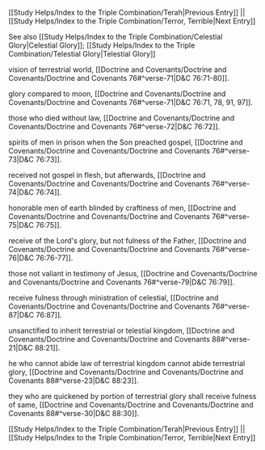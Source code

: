 [[Study Helps/Index to the Triple Combination/Terah|Previous Entry]]  ||  [[Study Helps/Index to the Triple Combination/Terror, Terrible|Next Entry]]

 See also [[Study Helps/Index to the Triple Combination/Celestial Glory|Celestial Glory]]; [[Study Helps/Index to the Triple Combination/Telestial Glory|Telestial Glory]]

 vision of terrestrial world, [[Doctrine and Covenants/Doctrine and Covenants/Doctrine and Covenants 76#^verse-71|D&C 76:71-80]].

 glory compared to moon, [[Doctrine and Covenants/Doctrine and Covenants/Doctrine and Covenants 76#^verse-71|D&C 76:71, 78, 91, 97]].

 those who died without law, [[Doctrine and Covenants/Doctrine and Covenants/Doctrine and Covenants 76#^verse-72|D&C 76:72]].

 spirits of men in prison when the Son preached gospel, [[Doctrine and Covenants/Doctrine and Covenants/Doctrine and Covenants 76#^verse-73|D&C 76:73]].

 received not gospel in flesh, but afterwards, [[Doctrine and Covenants/Doctrine and Covenants/Doctrine and Covenants 76#^verse-74|D&C 76:74]].

 honorable men of earth blinded by craftiness of men, [[Doctrine and Covenants/Doctrine and Covenants/Doctrine and Covenants 76#^verse-75|D&C 76:75]].

 receive of the Lord's glory, but not fulness of the Father, [[Doctrine and Covenants/Doctrine and Covenants/Doctrine and Covenants 76#^verse-76|D&C 76:76-77]].

 those not valiant in testimony of Jesus, [[Doctrine and Covenants/Doctrine and Covenants/Doctrine and Covenants 76#^verse-79|D&C 76:79]].

 receive fulness through ministration of celestial, [[Doctrine and Covenants/Doctrine and Covenants/Doctrine and Covenants 76#^verse-87|D&C 76:87]].

 unsanctified to inherit terrestrial or telestial kingdom, [[Doctrine and Covenants/Doctrine and Covenants/Doctrine and Covenants 88#^verse-21|D&C 88:21]].

 he who cannot abide law of terrestrial kingdom cannot abide terrestrial glory, [[Doctrine and Covenants/Doctrine and Covenants/Doctrine and Covenants 88#^verse-23|D&C 88:23]].

 they who are quickened by portion of terrestrial glory shall receive fulness of same, [[Doctrine and Covenants/Doctrine and Covenants/Doctrine and Covenants 88#^verse-30|D&C 88:30]].

[[Study Helps/Index to the Triple Combination/Terah|Previous Entry]]  ||  [[Study Helps/Index to the Triple Combination/Terror, Terrible|Next Entry]]